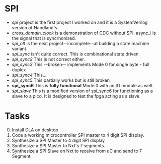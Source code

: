# SPI
- *spi* project is the first project I worked on and it is a SystemVerilog version of Nandland's
- *cross_domain_clock* is a demonstration of CDC without SPI. async_i is the signal that is syncrhonised.
- *spi_alt* is the next project--incomplete--at building a state machine variant
- *spi_sync* isn't quite correct. This is combinational state driven.
- *spi_sync2* This is not correct either.
- *spi_sync3* This --broken-- implements Mode 0 for single byte - full duplex
- *spi_sync4* This...
- *spi_sync5* This partially works but is still broken
- **spi_sync6** This is **fully functional** Mode 0 with an IO module as well.
- *spi_slave* This is a modified version of spi_sync6 for functioning as a slave to a pico. It is designed to test the fpga acting as a slave.

# Tasks
0) Install DLA on desktop
1) Code a working microcontroller SPI master to 4 digit SPI display.
2) Synthesize a SPI Master to 4 digit SPI display
3) Synthesize a SPI Master to Nxt's 7 segments.
4) Synthesize a SPI Slave on Nxt to receive from uC and send to 7 Segment.
